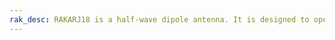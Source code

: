 ```yaml
---
rak_desc: RAKARJ18 is a half-wave dipole antenna. It is designed to operate from 900MHz~930MHz and a center frequency of 916MHz with a VSWR ≤2.0 and a maximum gain of 1.2dBi. It can be tilted up to 90° and be rotated at 360°.
---
```


<rk-redirect to="/Product-Categories/Accessories/RAKARJ18/Datasheet/" />